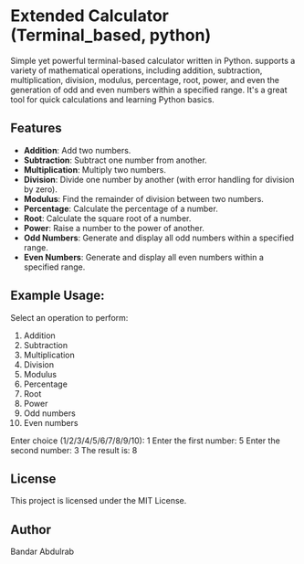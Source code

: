 # Extended Calculator (Terminal_based, python)
Simple yet powerful terminal-based calculator written in Python. supports a variety of mathematical operations, including addition, subtraction, multiplication, division, modulus, percentage, root, power, and even the generation of odd and even numbers within a specified range. It's a great tool for quick calculations and learning Python basics.

## Features

- **Addition**: Add two numbers.
- **Subtraction**: Subtract one number from another.
- **Multiplication**: Multiply two numbers.
- **Division**: Divide one number by another (with error handling for division by zero).
- **Modulus**: Find the remainder of division between two numbers.
- **Percentage**: Calculate the percentage of a number.
- **Root**: Calculate the square root of a number.
- **Power**: Raise a number to the power of another.
- **Odd Numbers**: Generate and display all odd numbers within a specified range.
- **Even Numbers**: Generate and display all even numbers within a specified range.


## Example Usage:
Select an operation to perform: 
1. Addition
2. Subtraction
3. Multiplication
4. Division
5. Modulus
6. Percentage
7. Root
8. Power
9. Odd numbers
10. Even numbers

Enter choice (1/2/3/4/5/6/7/8/9/10): 1
Enter the first number: 5
Enter the second number: 3
The result is: 8

## License
This project is licensed under the MIT License.

## Author
Bandar Abdulrab
